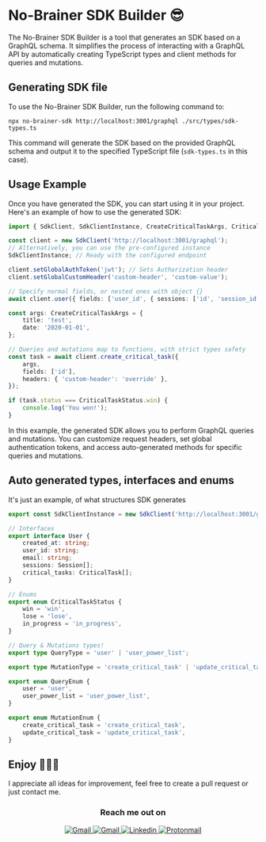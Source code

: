 # No-Brainer SDK Builder 😎

The No-Brainer SDK Builder is a tool that generates an SDK based on a GraphQL schema. It simplifies the process of interacting with a GraphQL API by automatically creating TypeScript types and client methods for queries and mutations.

## Generating SDK file

To use the No-Brainer SDK Builder, run the following command to:

```
npx no-brainer-sdk http://localhost:3001/graphql ./src/types/sdk-types.ts
```

This command will generate the SDK based on the provided GraphQL schema and output it to the specified TypeScript file (`sdk-types.ts` in this case).

## Usage Example

Once you have generated the SDK, you can start using it in your project. Here's an example of how to use the generated SDK:

```typescript
import { SdkClient, SdkClientInstance, CreateCriticalTaskArgs, CriticalTaskStatus } from '../types/sdk-types';

const client = new SdkClient('http://localhost:3001/graphql');
// Alternatively, you can use the pre-configured instance
SdkClientInstance; // Ready with the configured endpoint

client.setGlobalAuthToken('jwt'); // Sets Authorization header
client.setGlobalCustomHeader('custom-header', 'custom-value');

// Specify normal fields, or nested ones with object {}
await client.user({ fields: ['user_id', { sessions: ['id', 'session_id'] }] });

const args: CreateCriticalTaskArgs = {
    title: 'test',
    date: '2020-01-01',
};

// Queries and mutations map to functions, with strict types safety
const task = await client.create_critical_task({
    args,
    fields: ['id'],
    headers: { 'custom-header': 'override' },
});

if (task.status === CriticalTaskStatus.win) {
    console.log('You won!');
}
```

In this example, the generated SDK allows you to perform GraphQL queries and mutations. You can customize request headers, set global authentication tokens, and access auto-generated methods for specific queries and mutations.

## Auto generated types, interfaces and enums

It's just an example, of what structures SDK generates

```typescript
export const SdkClientInstance = new SdkClient('http://localhost:3001/graphql');

// Interfaces
export interface User {
    created_at: string;
    user_id: string;
    email: string;
    sessions: Session[];
    critical_tasks: CriticalTask[];
}

// Enums
export enum CriticalTaskStatus {
    win = 'win',
    lose = 'lose',
    in_progress = 'in_progress',
}

// Query & Mutations types!
export type QueryType = 'user' | 'user_power_list';

export type MutationType = 'create_critical_task' | 'update_critical_task';

export enum QueryEnum {
    user = 'user',
    user_power_list = 'user_power_list',
}

export enum MutationEnum {
    create_critical_task = 'create_critical_task',
    update_critical_task = 'update_critical_task',
}

```

## Enjoy 🚀🚀🚀

I appreciate all ideas for improvement, feel free to create a pull request or just contact me.


<h3 align="center">Reach me out on</h3>
  <p align="center">
   <a href="https://github.com/Pawel-Kica" target="_blank"><img alt="Gmail" src="https://img.shields.io/badge/GitHub-100000?style=for-the-badge&logo=github&logoColor=white" />
   <a href="mailto: pawel.kica.cc@gmail.com" target="_blank"><img alt="Gmail" src="https://img.shields.io/badge/Gmail-D14836?style=for-the-badge&logo=gmail&logoColor=white" />
   <a href="https://www.linkedin.com/in/Pawel-Kica/" target="_blank"><img alt="Linkedin" src="https://img.shields.io/badge/linkedin-%230077B5.svg?style=for-the-badge&logo=linkedin&logoColor=white" />
   <a href="mailto: pawel.kica.cc@proton.me" target="_blank"><img alt="Protonmail" src="https://img.shields.io/badge/ProtonMail-8B89CC?style=for-the-badge&logo=protonmail&logoColor=white" />
   </a> 
   </p>
</div>

